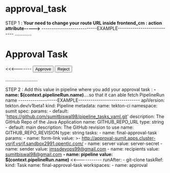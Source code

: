 # approval_task

STEP 1 : **Your need to change your route URL inside frontend_cm : action attribute----->**
---------------------------EXAMPLE---------------------------
.............</head>
    <body>
      <h1>Approval Task</h1>
        <div class="container">
            <div class="row">
                <div class="col">
                </div>
                <div class="col">
                    <form method="POST" action="---http://approval-test.apps.cluster-vsrjf.vhtrjf.sandbox2991.opentlc.com----/submit">       <<<-------
                            <button type="submit" name="approval" value="true">Approve</button>
                            <button type="submit" name="approval" value="false">Reject</button>
                    </form>.........................
   
                  
                  
                  
                  
STEP 2 : Add this value in pipeline where you add your approval task : **- name: $(context.pipelineRun.name)**....so that it can able fetch PipelineRun name
-------------------EXAMPLE------------------------------
                  apiVersion: tekton.dev/v1beta1
kind: Pipeline
metadata:
  name: tekton-ci
  namespace: sumit
spec:
  params:
    - default: 'https://github.com/sumitbiswal98/pipeline_tasks_yaml.git'
      description: The GitHub Repo of the Java Application
      name: GITHUB_REPO_URL
      type: string
    - default: main
      description: The GitHub revision to use
      name: GITHUB_REPO_REVISION
      type: string
  tasks:
    - name: final-approval-task
      params:
        - name: form-link
          value: >-
            http://approval-sumit.apps.cluster-vsrjf.vsrjf.sandbox2991.opentlc.com/
        - name: server
          value: server-secret
        - name: sender
          value: imssdevops99@gmail.com
        - name: recipients
          value: sumitbiswal98@gmail.com
        **- name: pipeline
          value: $(context.pipelineRun.name)**  <<-----------
      runAfter:
        - git-clone
      taskRef:
        kind: Task
        name: final-approval-task
  workspaces:
    - name: approval

                  
                  
                  
